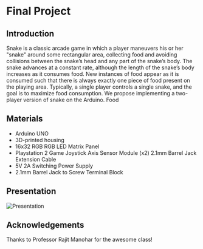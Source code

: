 # Final Project

## Introduction

Snake is a classic arcade game in which a player maneuvers his or her "snake" around some rectangular area, collecting food and avoiding collisions between the snake’s head and any part of the snake’s body. The snake advances at a constant rate, although the length of the snake’s body increases as it consumes food. New instances of food appear as it is consumed such that there is always exactly one piece of food present on the playing area. Typically, a single player controls a single snake, and the goal is to maximize food consumption. We propose implementing a two-player version of snake on the Arduino. Food

## Materials
* Arduino UNO
* 3D-printed housing
* 16x32 RGB RGB LED Matrix Panel
* Playstation 2 Game Joystick Axis Sensor Module (x2) 2.1mm Barrel Jack Extension Cable
* 5V 2A Switching Power Supply
* 2.1mm Barrel Jack to Screw Terminal Block

## Presentation
![Presentation](presentation.png)

## Acknowledgements

Thanks to Professor Rajit Manohar for the awesome class!
